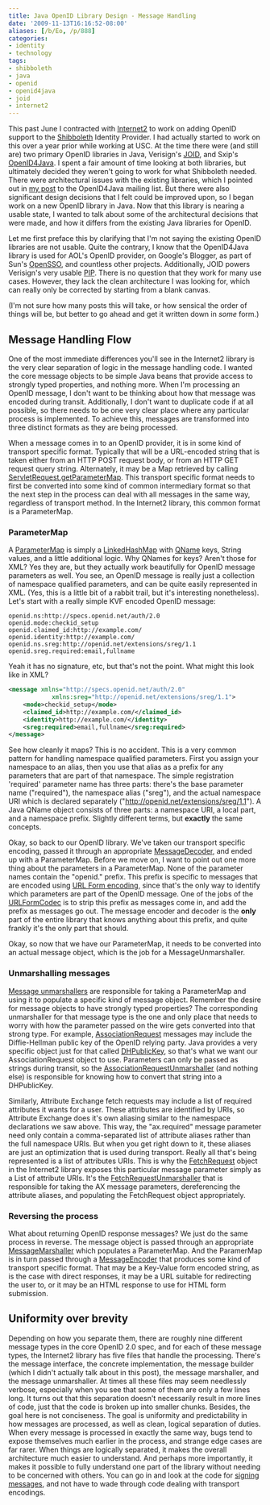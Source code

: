 ```yaml
---
title: Java OpenID Library Design - Message Handling
date: '2009-11-13T16:16:52-08:00'
aliases: [/b/Eo, /p/888]
categories:
- identity
- technology
tags:
- shibboleth
- java
- openid
- openid4java
- joid
- internet2
---
```

This past June I contracted with [Internet2][] to work on adding OpenID support to the [Shibboleth][] Identity Provider.
I had actually started to work on this over a year prior while working at USC.  At the time there were (and still are)
two primary OpenID libraries in Java, Verisign's [JOID][], and Sxip's [OpenID4Java][].  I spent a fair amount of time
looking at both libraries, but ultimately decided they weren't going to work for what Shibboleth needed.  There were
architectural issues with the existing libraries, which I pointed out in [my post][] to the OpenID4Java mailing list.
But there were also significant design decisions that I felt could be improved upon, so I began work on a new OpenID
library in Java.  Now that this library is nearing a usable state, I wanted to talk about some of the architectural
decisions that were made, and how it differs from the existing Java libraries for OpenID.

Let me first preface this by clarifying that I'm not saying the existing OpenID libraries are not usable.  Quite the
contrary, I know that the OpenID4Java library is used for AOL's OpenID provider, on Google's Blogger, as part of Sun's
[OpenSSO][], and countless other projects.  Additionally, JOID powers Verisign's very usable [PIP][].  There is no
question that they work for many use cases.  However, they lack the clean architecture I was looking for, which can
really only be corrected by starting from a blank canvas.

(I'm not sure how many posts this will take, or how sensical the order of things will be, but better to go ahead and get
it written down in *some* form.)

[Internet2]: http://internet2.edu/
[Shibboleth]: https://shibboleth.net/
[JOID]: http://code.google.com/p/joid/
[OpenID4Java]: http://code.google.com/p/openid4java/
[my post]: http://groups.google.com/group/openid4java/browse_thread/thread/f0775348b3b7f3f/f93d22fe21a6e37e
[OpenSSO]: https://en.wikipedia.org/wiki/OpenAM
[PIP]: https://web.archive.org/web/20091113/https://pip.verisignlabs.com/


## Message Handling Flow ##

One of the most immediate differences you'll see in the Internet2 library is the very clear separation of logic in the
message handling code.  I wanted the core message objects to be simple Java beans that provide access to strongly typed
properties, and nothing more.  When I'm processing an OpenID message, I don't want to be thinking about how that message
was encoded during transit.  Additionally, I don't want to duplicate code if at all possible, so there needs to be one
very clear place where any particular process is implemented.  To achieve this, messages are transformed into three
distinct formats as they are being processed.

When a message comes in to an OpenID provider, it is in some kind of transport specific format.  Typically that will be
a URL-encoded string that is taken either from an HTTP POST request body, or from an HTTP GET request query string.
Alternately, it may be a Map retrieved by calling [ServletRequest.getParameterMap][].  This transport specific format
needs to first be converted into some kind of common intermediary format so that the next step in the process can deal
with all messages in the same way, regardless of transport method.  In the Internet2 library, this common format is a
ParameterMap.  

[ServletRequest.getParameterMap]: http://java.sun.com/javaee/5/docs/api/javax/servlet/ServletRequest.html#getParameterMap()


### ParameterMap ###

A [ParameterMap][] is simply a [LinkedHashMap][] with [QName][] keys, String values, and a little additional logic.  Why
QNames for keys?  Aren't those for XML?  Yes they are, but they actually work beautifully for OpenID message parameters
as well.  You see, an OpenID message is really just a collection of namespace qualified parameters, and can be quite
easily represented in XML.  (Yes, this is a little bit of a rabbit trail, but it's interesting nonetheless).  Let's
start with a really simple KVF encoded OpenID message:

```
openid.ns:http://specs.openid.net/auth/2.0
openid.mode:checkid_setup
openid.claimed_id:http://example.com/
openid.identity:http://example.com/
openid.ns.sreg:http://openid.net/extensions/sreg/1.1
openid.sreg.required:email,fullname
```

Yeah it has no signature, etc, but that's not the point.  What might this look like in XML?

``` xml
<message xmlns="http://specs.openid.net/auth/2.0" 
            xmlns:sreg="http://openid.net/extensions/sreg/1.1">
    <mode>checkid_setup</mode>
    <claimed_id>http://example.com/</claimed_id>
    <identity>http://example.com/</identity>
    <sreg:required>email,fullname</sreg:required>
</message>
```

See how cleanly it maps?  This is no accident.  This is a very common pattern for handling namespace qualified
parameters.  First you assign your namespace to an alias, then you use that alias as a prefix for any parameters that
are part of that namespace.  The simple registration 'required' parameter name has three parts: there's the base
parameter name ("required"), the namespace alias ("sreg"), and the actual namespace URI which is declared separately
("http://openid.net/extensions/sreg/1.1").  A Java QName object consists of three parts: a namespace URI, a local part,
and a namespace prefix.  Slightly different terms, but **exactly** the same concepts.

Okay, so back to our OpenID library.  We've taken our transport specific encoding, passed it through an appropriate
[MessageDecoder][], and ended up with a ParameterMap.  Before we move on, I want to point out one more thing about the
parameters in a ParameterMap.  None of the parameter names contain the "openid." prefix.  This prefix is specific to
messages that are encoded using [URL Form encoding][], since that's the only way to identify which parameters are part
of the OpenID message.  One of the jobs of the [URLFormCodec][] is to strip this prefix as messages come in, and add the
prefix as messages go out.  The message encoder and decoder is the **only** part of the entire library that knows
anything about this prefix, and quite frankly it's the only part that should.

Okay, so now that we have our ParameterMap, it needs to be converted into an actual message object, which is the job for
a MessageUnmarshaller.

[ParameterMap]: https://github.com/willnorris/java-openid/blob/master/src/main/java/edu/internet2/middleware/openid/common/ParameterMap.java
[LinkedHashMap]: http://java.sun.com/j2se/1.5.0/docs/api/java/util/LinkedHashMap.html
[QName]: http://java.sun.com/j2se/1.5.0/docs/api/javax/xml/namespace/QName.html
[MessageDecoder]: https://github.com/willnorris/java-openid/blob/master/src/main/java/edu/internet2/middleware/openid/message/encoding/MessageDecoder.java
[URL Form encoding]: http://openid.net/specs/openid-authentication-2_0.html#rfc.section.4.1.2
[URLFormCodec]: https://github.com/willnorris/java-openid/blob/master/src/main/java/edu/internet2/middleware/openid/message/encoding/impl/URLFormCodec.java


### Unmarshalling messages ###

[Message unmarshallers][] are responsible for taking a ParameterMap and using it to populate a specific kind of message
object.  Remember the desire for message objects to have strongly typed properties?  The corresponding unmarshaller for
that message type is the one and only place that needs to worry with how the parameter passed on the wire gets converted
into that strong type.  For example, [AssociationRequest][] messages may include the Diffie-Hellman public key of the
OpenID relying party.  Java provides a very specific object just for that called [DHPublicKey][], so that's what we want
our AssociationRequest object to use.  Parameters can only be passed as strings during transit, so the
[AssociationRequestUnmarshaller][] (and nothing else) is responsible for knowing how to convert that string into a
DHPublicKey.

Similarly, Attribute Exchange fetch requests may include a list of required attributes it wants for a user.  These
attributes are identified by URIs, so Attribute Exchange does it's own aliasing similar to the namespace declarations we
saw above.  This way, the "ax.required" message parameter need only contain a comma-separated list of attribute aliases
rather than the full namespace URIs.  But when you get right down to it, these aliases are just an optimization that is
used during transport.  Really all that's being represented is a list of attributes URIs.  This is why the
[FetchRequest][] object in the Internet2 library exposes this particular message parameter simply as a List of attribute
URIs.  It's the [FetchRequestUnmarshaller][] that is responsible for taking the AX message parameters, dereferencing the
attribute aliases, and populating the FetchRequest object appropriately.

[Message unmarshallers]: https://github.com/willnorris/java-openid/blob/master/src/main/java/edu/internet2/middleware/openid/message/io/MessageUnmarshaller.java
[DHPublicKey]: http://java.sun.com/j2se/1.5.0/docs/api/javax/crypto/interfaces/DHPublicKey.html
[AssociationRequest]: https://github.com/willnorris/java-openid/blob/master/src/main/java/edu/internet2/middleware/openid/message/AssociationRequest.java
[AssociationRequestUnmarshaller]: https://github.com/willnorris/java-openid/blob/master/src/main/java/edu/internet2/middleware/openid/message/impl/AssociationRequestUnmarshaller.java
[FetchRequest]: https://github.com/willnorris/java-openid/blob/master/src/main/java/edu/internet2/middleware/openid/extensions/ax/FetchRequest.java
[FetchRequestUnmarshaller]: https://github.com/willnorris/java-openid/blob/master/src/main/java/edu/internet2/middleware/openid/extensions/ax/impl/FetchRequestUnmarshaller.java


### Reversing the process ###

What about returning OpenID response messages?  We just do the same process in reverse.  The message object is passed
through an appropriate [MessageMarshaller][] which populates a ParameterMap.  And the ParamerMap is in turn passed
through a [MessageEncoder][] that produces some kind of transport specific format.  That may be a Key-Value form encoded
string, as is the case with direct responses, it may be a URL suitable for redirecting the user to, or it may be an HTML
response to use for HTML form submission.

[MessageMarshaller]: https://github.com/willnorris/java-openid/blob/master/src/main/java/edu/internet2/middleware/openid/message/io/MessageMarshaller.java
[MessageEncoder]: https://github.com/willnorris/java-openid/blob/master/src/main/java/edu/internet2/middleware/openid/message/encoding/MessageEncoder.java


## Uniformity over brevity ##

Depending on how you separate them, there are roughly nine different message types in the core OpenID 2.0 spec, and for each of these message types, the Internet2 library has five files that handle the processing.  There's the message interface, the concrete implementation, the message builder (which I didn't actually talk about in this post), the message marshaller, and the message unmarshaller.  At times all these files may seem needlessly verbose, especially when you see that some of them are only a few lines long.  It turns out that this separation doesn't necessarily result in more lines of code, just that the code is broken up into smaller chunks.  Besides, the goal here is not conciseness.  The goal is uniformity and predictability in how messages are processed, as well as clean, logical separation of duties.  When every message is processed in exactly the same way, bugs tend to expose themselves much earlier in the process, and strange edge cases are far rarer.  When things are logically separated, it makes the overall architecture much easier to understand.  And perhaps more importantly, it makes it possible to fully understand one part of the library without needing to be concerned with others.  You can go in and look at the code for [signing messages][], and not have to wade through code dealing with transport encodings.

[signing messages]: https://github.com/willnorris/java-openid/blob/master/src/main/java/edu/internet2/middleware/openid/security/SecurityUtils.java
